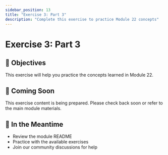 ```yaml
---
sidebar_position: 13
title: "Exercise 3: Part 3"
description: "Complete this exercise to practice Module 22 concepts"
---
```


# Exercise 3: Part 3

## 🎯 Objectives

This exercise will help you practice the concepts learned in Module 22.

## 📝 Coming Soon

This exercise content is being prepared. Please check back soon or refer to the main module materials.

## 🚀 In the Meantime

- Review the module README
- Practice with the available exercises
- Join our community discussions for help
